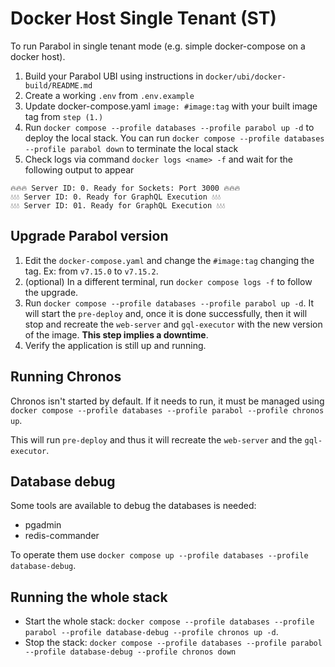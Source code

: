 # Docker Host Single Tenant (ST)

To run Parabol in single tenant mode (e.g. simple docker-compose on a docker host).

1. Build your Parabol UBI using instructions in `docker/ubi/docker-build/README.md`
2. Create a working `.env` from `.env.example`
3. Update docker-compose.yaml `image: #image:tag` with your built image tag from `step (1.)`
4. Run `docker compose --profile databases --profile parabol up -d` to deploy the local stack. You can run `docker compose --profile databases --profile parabol down` to terminate the local stack
5. Check logs via command `docker logs <name> -f` and wait for the following output to appear

```shell
🔥🔥🔥 Server ID: 0. Ready for Sockets: Port 3000 🔥🔥🔥
💧💧💧 Server ID: 0. Ready for GraphQL Execution 💧💧💧
💧💧💧 Server ID: 01. Ready for GraphQL Execution 💧💧💧
```

## Upgrade Parabol version

1. Edit the `docker-compose.yaml` and change the `#image:tag` changing the tag. Ex: from `v7.15.0` to `v7.15.2`.
2. (optional) In a different terminal, run `docker compose logs -f` to follow the upgrade.
3. Run `docker compose --profile databases --profile parabol up -d`. It will start the `pre-deploy` and, once it is done successfully, then it will stop and recreate the `web-server` and `gql-executor` with the new version of the image. **This step implies a downtime**.
4. Verify the application is still up and running.

## Running Chronos

Chronos isn't started by default. If it needs to run, it must be managed using `docker compose --profile databases --profile parabol --profile chronos up`.

This will run `pre-deploy` and thus it will recreate the `web-server` and the `gql-executor`.

## Database debug

Some tools are available to debug the databases is needed:

- pgadmin
- redis-commander

To operate them use `docker compose up --profile databases --profile database-debug`.

## Running the whole stack

- Start the whole stack: `docker compose --profile databases --profile parabol --profile database-debug --profile chronos up -d`.
- Stop the stack: `docker compose --profile databases --profile parabol --profile database-debug --profile chronos down`
